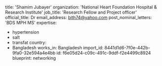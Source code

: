 title: 'Shamim Jubayer'
organization: 'National Heart Foundation Hospital & Research Institute'
job_title: 'Research Fellow and Project officer'
official_title: Dr
email_address: bith74@yahoo.com
post_nominal_letters: 'BDS MPH MS'
expertise:
  - hypertension
  - salt
  - transfat
country:
  - Bangladesh
works_in: Bangladesh
import_id: 8441d1d6-7f0e-442b-9fa0-32e594a4e4bb
id: f6e05d24-c09c-491c-9ddf-f2e4499c8924
blueprint: networking
